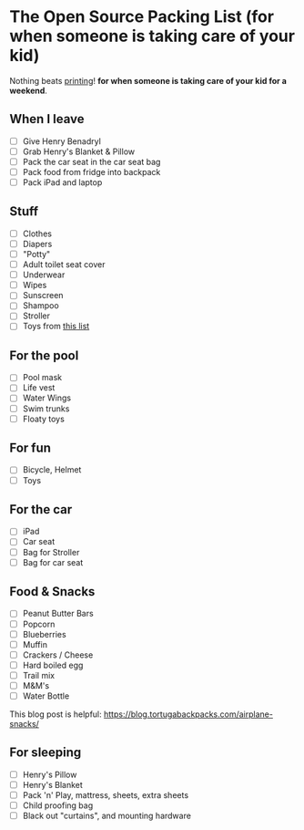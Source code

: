 # The Open Source Packing List (for when someone is taking care of your kid)

Nothing beats [printing](https://raw.github.com/hjhart/packing-list/master/HENRY.md)! **for when someone is taking care of your kid for a weekend**.

## When I leave

- [ ] Give Henry Benadryl
- [ ] Grab Henry's Blanket & Pillow
- [ ] Pack the car seat in the car seat bag
- [ ] Pack food from fridge into backpack
- [ ] Pack iPad and laptop

## Stuff

- [ ] Clothes
- [ ] Diapers
- [ ] "Potty"
- [ ] Adult toilet seat cover
- [ ] Underwear
- [ ] Wipes
- [ ] Sunscreen
- [ ] Shampoo
- [ ] Stroller
- [ ] Toys from [this list](https://www.liveandworkwell.com/en/member/article.8218.html)

## For the pool

- [ ] Pool mask
- [ ] Life vest
- [ ] Water Wings
- [ ] Swim trunks
- [ ] Floaty toys

## For fun

- [ ] Bicycle, Helmet
- [ ] Toys

## For the car

- [ ] iPad
- [ ] Car seat
- [ ] Bag for Stroller
- [ ] Bag for car seat

## Food & Snacks

- [ ] Peanut Butter Bars
- [ ] Popcorn
- [ ] Blueberries
- [ ] Muffin
- [ ] Crackers / Cheese
- [ ] Hard boiled egg
- [ ] Trail mix
- [ ] M&M's
- [ ] Water Bottle

This blog post is helpful: https://blog.tortugabackpacks.com/airplane-snacks/

## For sleeping

- [ ] Henry's Pillow
- [ ] Henry's Blanket
- [ ] Pack 'n' Play, mattress, sheets, extra sheets
- [ ] Child proofing bag
- [ ] Black out "curtains", and mounting hardware
